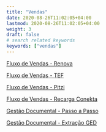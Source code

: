 ```yaml
---
title: "Vendas"
date: 2020-08-26T11:02:05+04:00
lastmod: 2020-08-26T11:02:05+04:00
weight: 3
draft: false
# search related keywords
keywords: ["vendas"]
---
```


[Fluxo de Vendas - Renova][1]

[Fluxo de Vendas - TEF][2]

[Fluxo de Vendas - Pitzi][3]

[Fluxo de Vendas - Recarga Conekta][4]

[Gestão Documental - Passo a Passo][5]

[Gestão Documental - Extração GED][6]

[1]:FluxoRenova.pdf
[2]:FluxoTef.pdf
[3]:LancamentoPitzi.pdf
[4]:FluxoRecargaConekta.pdf
[5]:GestãoDocumental.pdf
[6]:gedextracao.pdf
